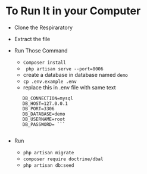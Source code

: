 
# To Run It in your Computer 
* Clone the Respiraratory

*  Extract the file 
* Run Those Command

   * ```Composer install```
   * ``` php artisan serve --port=8006```
   *   create a database in database named ```demo```
   * ```cp .env.example .env```
   * replace this in .env file with same text
   ```
      DB_CONNECTION=mysql
      DB_HOST=127.0.0.1
      DB_PORT=3306
      DB_DATABASE=demo
      DB_USERNAME=root
      DB_PASSWORD= ```


* Run 
   *  ``` php artisan migrate ```
   * ```composer require doctrine/dbal ```
   * ``` php artisan db:seed ```
